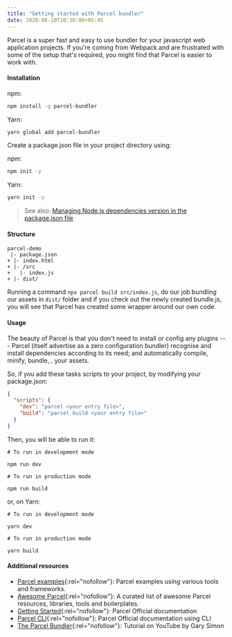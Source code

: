 ```yaml
---
title: "Getting started with Parcel bundler"
date: 2020-06-10T10:30:00+05:45
---
```


Parcel is a super fast and easy to use bundler for your javascript web application projects. If you're coming from Webpack and are frustrated with some of the setup that's required, you might find that Parcel is easier to work with.

#### Installation

npm:

```bash
npm install -g parcel-bundler
```

Yarn:

```bash
yarn global add parcel-bundler
```

Create a package.json file in your project directory using:

npm:

```bash
npm init -y
```

Yarn:

```bash
yarn init -y
```

> See also: [Managing Node.js dependencies version in the package.json file](/managing-dependencies-in-the-package-json-file/)

#### Structure

```text
parcel-demo
 |- package.json
+ |- index.html
+ |- /src
+   |- index.js
+ |- dist/
```

Running a command `npx parcel build src/index.js`, do our job bundling our assets in `dist/` folder and if you check out the newly created bundle.js, you will see that Parcel has created some wrapper around our own code.

#### Usage

The beauty of Parcel is that you don't need to install or config any plugins --- Parcel (itself advertise as a zero configuration bundler) recognise and install dependencies according to its need; and automatically compile, minify, bundle,.. your assets.

So, if you add these tasks scripts to your project, by modifying your package.json:

```json
{
  "scripts": {
    "dev": "parcel <your entry file>",
    "build": "parcel build <your entry file>"
  }
}
```

Then, you will be able to run it:

```text
# To run in development mode

npm run dev

# To run in production mode

npm run build
```

or, on Yarn:

```text
# To run in development mode

yarn dev

# To run in production mode

yarn build
```

#### Additional resources

- [Parcel examples](https://github.com/parcel-bundler/examples){:rel="nofollow"}: Parcel examples using various tools and frameworks.
- [Awesome Parcel](https://github.com/parcel-bundler/awesome-parcel){:rel="nofollow"}: A curated list of awesome Parcel resources, libraries, tools and boilerplates.
- [Getting Started](https://parceljs.org/docs/){:rel="nofollow"}: Parcel Official documentation
- [Parcel CLI](https://parceljs.org/features/cli/){:rel="nofollow"}: Parcel Official documentation using CLI
- [The Parcel Bundler](https://youtu.be/OK6akGZCC88){:rel="nofollow"}: Tutorial on YouTube by Gary Simon

